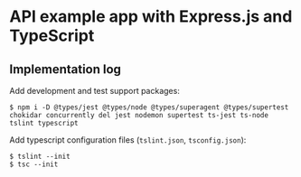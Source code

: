 # API example app with Express.js and TypeScript

## Implementation log

Add development and test support packages:

```
$ npm i -D @types/jest @types/node @types/superagent @types/supertest chokidar concurrently del jest nodemon supertest ts-jest ts-node tslint typescript
```

Add typescript configuration files (`tslint.json`, `tsconfig.json`):

```
$ tslint --init
$ tsc --init
```

